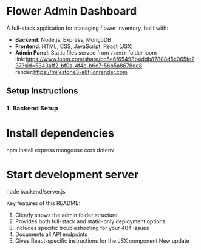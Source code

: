 # Flower Admin Dashboard

A full-stack application for managing flower inventory, built with:
- **Backend**: Node.js, Express, MongoDB
- **Frontend**: HTML, CSS, JavaScript, React (JSX)
- **Admin Panel**: Static files served from `/admin` folder
loom link:https://www.loom.com/share/bc5e6f65498b4ddb87808d5c065fe237?sid=5343aff2-bf0a-4f4c-b6c7-56b5a8678de8
render:https://milestone3-a8fj.onrender.com


## Setup Instructions

### 1. Backend Setup
# Install dependencies
npm install express mongoose cors dotenv

# Start development server
node backend/server.js


Key features of this README:
1. Clearly shows the admin folder structure
2. Provides both full-stack and static-only deployment options
3. Includes specific troubleshooting for your 404 issues
4. Documents all API endpoints
5. Gives React-specific instructions for the JSX component
N e w   u p d a t e  
 